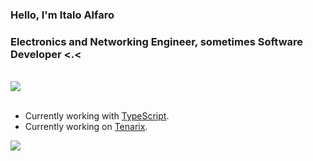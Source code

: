 <h3 align="left">Hello, I'm Italo Alfaro</h3>
<h3 align="left">Electronics and Networking Engineer, sometimes Software Developer <.<</h3>

<br/>
<div align= "left">
    <img src="https://my-code-stats.herokuapp.com/langs/5"/>
</div>
<br/>

- Currently working with [TypeScript](https://www.typescriptlang.org).
- Currently working on [Tenarix](https://github.com/tenarixorg/tenarix).

![](https://hit.yhype.me/github/profile?user_id=59491697)
